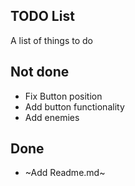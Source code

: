 TODO List
---------

A list of things to do

## Not done

* Fix Button position
* Add button functionality
* Add enemies

## Done
* ~Add Readme.md~